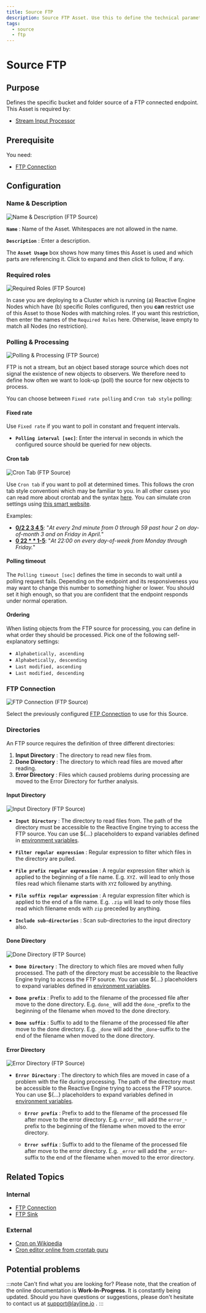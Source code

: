 ```yaml
---
title: Source FTP
description: Source FTP Asset. Use this to define the technical parameters for an FTP source.
tags:
  - source
  - ftp
---
```


# Source FTP

## Purpose

Defines the specific bucket and folder source of a FTP connected endpoint.
This Asset is required by:

* [Stream Input Processor](/assets/processors-input/asset-input-stream.md)

## Prerequisite

You need:
* [FTP Connection](/assets/connections/asset-connection-ftp.md)

## Configuration

### Name & Description

![](.asset-source-ftp_images/dfb72d7a.png "Name & Description (FTP Source)")

**`Name`** : Name of the Asset. Whitespaces are not allowed in the name.

**`Description`** : Enter a description.

The **`Asset Usage`** box shows how many times this Asset is used and which parts are referencing it. Click to expand and then click to follow, if any.

### Required roles

![](.asset-source-ftp_images/c2e6ec39.png "Required Roles (FTP Source)")

In case you are deploying to a Cluster which is running (a) Reactive Engine Nodes which have (b) specific Roles configured, then you **can** restrict use of this Asset to those Nodes with matching roles.
If you want this restriction, then enter the names of the `Required Roles` here. Otherwise, leave empty to match all Nodes (no restriction).

### Polling & Processing

![](.asset-source-ftp_images/874d07cc.png "Polling & Processing (FTP Source)")

FTP is not a stream, but an object based storage source which does not signal the existence of new objects to observers. 
We therefore need to define how often we want to look-up (poll) the source for new objects to process.

You can choose between `Fixed rate polling` and `Cron tab style` polling:

#### Fixed rate

Use `Fixed rate` if you want to poll in constant and frequent intervals.

* **`Polling interval [sec]`**: Enter the interval in seconds in which the configured source should be queried for new objects.

#### Cron tab

![](.asset-source-ftp_images/e1e03d17.png "Cron Tab (FTP Source)")

Use `Cron tab` if you want to poll at determined times. This follows the cron tab style conventioni which may be familiar to you.
In all other cases you can read more about crontab and the syntax [here](https://en.wikipedia.org/wiki/Cron). 
You can simulate cron settings using [this smart website](https://crontab.guru/).

Examples:
* **[0/2 2 3 4 5](https://crontab.guru/#0/2_2_3_4_5)**: "_At every 2nd minute from 0 through 59 past hour 2 on day-of-month 3 and on Friday in April._"
* **[0 22 * * 1-5](https://crontab.guru/#0_22_*_*_1-5)**: "_At 22:00 on every day-of-week from Monday through Friday._"

#### Polling timeout

The `Polling timeout [sec]` defines the time in seconds to wait until a polling request fails.
Depending on the endpoint and its responsiveness you may want to change this number to something higher or lower.
You should set it high enough, so that you are confident that the endpoint responds under normal operation. 

#### Ordering

When listing objects from the FTP source for processing, you can define in what order they should be processed.
Pick one of the following self-explanatory settings:

* `Alphabetically, ascending`
* `Alphabetically, descending`
* `Last modified, ascending`
* `Last modified, descending`

### FTP Connection

![](.asset-source-ftp_images/df31d8ca.png "FTP Connection (FTP Source)")

Select the previously configured [FTP Connection](/assets/connections/asset-connection-ftp.md) to use for this Source.

### Directories

An FTP source requires the definition of three different directories:

1. **Input Directory** : The directory to read new files from.
2. **Done Directory** : The directory to which read files are moved after reading.
3. **Error Directory** : Files which caused problems during processing are moved to the Error Directory for further analysis.


#### Input Directory

![](.asset-source-ftp_images/28329641.png "Input Directory (FTP Source)")

* **`Input Directory`** : The directory to read files from.
The path of the directory must be accessible to the Reactive Engine trying to access the FTP source.
  You can use ${...} placeholders to expand variables defined in [environment variables](/assets/resources/asset-resource-environment.html).

* **`Filter regular expression`** : Regular expression to filter which files in the directory are pulled.  

* **`File prefix regular expression`** : A regular expression filter which is applied to the beginning of a file name. 
E.g. `XYZ.` will lead to only those files read which filename starts with `XYZ` followed by anything. 

* **`File suffix regular expression`** : A regular expression filter which is applied to the end of a file name.
E.g. `.zip` will lead to only those files read which filename ends with `zip` preceded by anything.

* **`Include sub-directories`** : Scan sub-directories to the input directory also.


#### Done Directory

![](.asset-source-ftp_images/f998e9fe.png "Done Directory (FTP Source)")

* **`Done Directory`** : The directory to which files are moved when fully processed.
The path of the directory must be accessible to the Reactive Engine trying to access the FTP source.
  You can use ${...} placeholders to expand variables defined in [environment variables](/assets/resources/asset-resource-environment.html).

* **`Done prefix`** : Prefix to add to the filename of the processed file after move to the done directory.
E.g. `done_` will add the `done_`-prefix to the beginning of the filename when moved to the done directory.

* **`Done suffix`** : Suffix to add to the filename of the processed file after move to the done directory.
E.g. `_done` will add the `_done`-suffix to the end of the filename when moved to the done directory.


#### Error Directory

![](.asset-source-ftp_images/4bf00b82.png "Error Directory (FTP Source)")

* **`Error Directory`** : The directory to which files are moved in case of a problem with the file during processing.
The path of the directory must be accessible to the Reactive Engine trying to access the FTP source.
  You can use ${...} placeholders to expand variables defined in [environment variables](/assets/resources/asset-resource-environment.html).

  * **`Error prefix`** : Prefix to add to the filename of the processed file after move to the error directory.
  E.g. `error_` will add the `error_`-prefix to the beginning of the filename when moved to the error directory.

  * **`Error suffix`** : Suffix to add to the filename of the processed file after move to the error directory.
  E.g. `_error` will add the `_error`-suffix to the end of the filename when moved to the error directory.


## Related Topics

### Internal
* [FTP Connection](/assets/connections/asset-connection-ftp.md)
* [FTP Sink](/assets/sinks/asset-sink-ftp.md)

### External
* [Cron on Wikipedia](https://en.wikipedia.org/wiki/Cron)
* [Cron editor online from crontab guru](https://crontab.guru/)

## Potential problems

:::note Can't find what you are looking for?
Please note, that the creation of the online documentation is **Work-In-Progress**. It is constantly being updated.
Should you have questions or suggestions, please don't hesitate to contact us at support@layline.io .
:::

